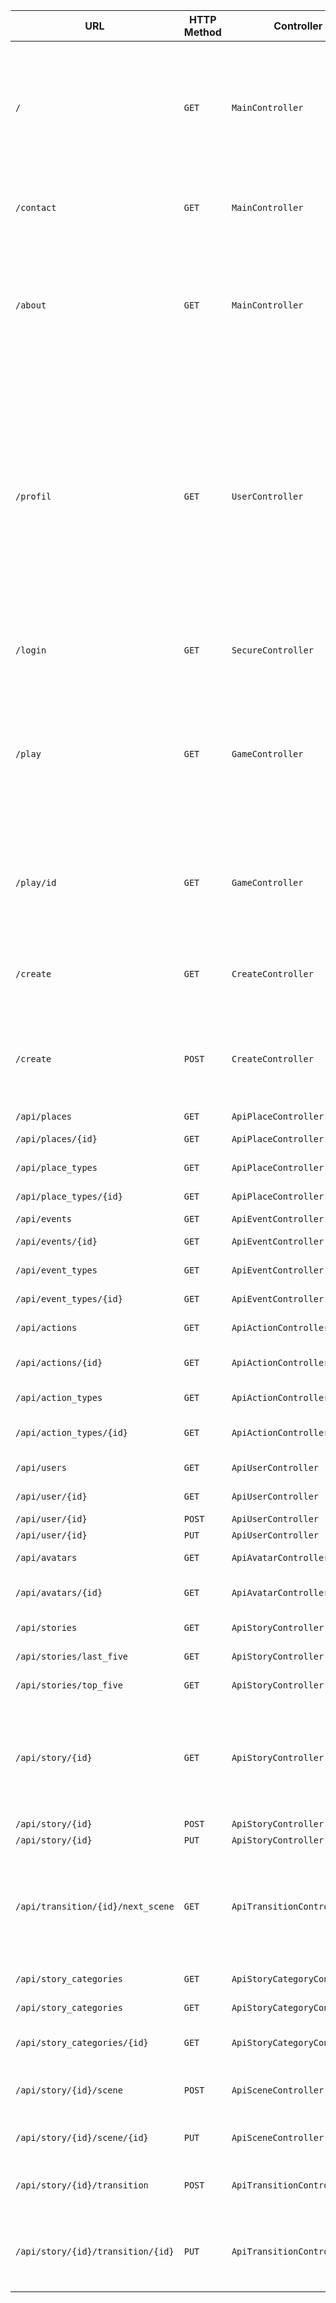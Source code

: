 | URL | HTTP Method | Controller | Method | Title | Content | Comment | API datas
|--|--|--|--|--|--|--|--|
|`/`|`GET`|`MainController`|``|`home`|`Homepage`|Homepage receiving latest games and best rated stories|`SELECT * FROM story ORDER BY rating LIMIT 5 WHERE status '1'  + SELECT * FROM story ORDER BY updated_at LIMIT 5 WHERE status '1'`|
|`/contact`|`GET`|`MainController`|``|`Contact`|`Contact Page`|Page where you can contact the website's administrators||
|`/about`|`GET`|`MainController`|``|`About`|`About Page`|Page on which you can see info on the developpers that worked on the website, with links to our linkedIn||
|`/profil`|`GET`|`UserController`|``|`Profil`|`Profile Page`|Page on which you can see all the information regarding your profile and account (name, password, email, avatar, my created games...). You can also launch one of your created story from the page, either to edit it or play it|`SELECT * FROM user + SELECT * FROM story WHERE author_id = user_id`|
|`/login`|`GET`|`SecureController`|``|`Login`|`Login Page`|Page on which you can log into your account ||
|`/play`|`GET`|`GameController`|``|`Game List`|`List of games/stories`|Page on which you have all the games listed, with different filters available for an easier search|`SELECT * FROM story WHERE status '1' + filtres possible (ex: ORDER BY created_at, ORDER BY rating, ORDER BY category_id, ORDER BY difficulty)`|
|`/play/id`|`GET`|`GameController`|``|`Game Detail`|`All the details of a story`|Page on which on you can consult all the details regading a story and start playing that story|`SELECT FROM story WHERE id = GET['id']`|
|`/create`|`GET`|`CreateController`|``|`Game's Editor`|`Editor's page`|Route on which the API will send all the necessary data for the Editor||
|`/create`|`POST`|`CreateController`|``|`Game's Editor`|`Editor's page`|Page on which you can edit or make a new story of yours using our workbench||
|||||||||
|`/api/places`|`GET`|`ApiPlaceController`|``|||Get all places||
|`/api/places/{id}`|`GET`|`ApiPlaceController`|``|||Get one place by its ID||
|`/api/place_types`|`GET`|`ApiPlaceController`|``|||Get all place types||
|`/api/place_types/{id}`|`GET`|`ApiPlaceController`|``|||Get one place type by its ID||
|`/api/events`|`GET`|`ApiEventController`|``|||Get all events||
|`/api/events/{id}`|`GET`|`ApiEventController`|``|||Get one event by its ID||
|`/api/event_types`|`GET`|`ApiEventController`|``|||Get all event types||
|`/api/event_types/{id}`|`GET`|`ApiEventController`|``|||Get one event type by its ID||
|`/api/actions`|`GET`|`ApiActionController`|``|||Get all the action||
|`/api/actions/{id}`|`GET`|`ApiActionController`|``|||Get one action by its ID||
|`/api/action_types`|`GET`|`ApiActionController`|``|||Get all the action_types||
|`/api/action_types/{id}`|`GET`|`ApiActionController`|``|||Get one action_type by its ID||
|`/api/users`|`GET`|`ApiUserController`|``|||Get all the user||
|`/api/user/{id}`|`GET`|`ApiUserController`|``|||Get one user by its ID||
|`/api/user/{id}`|`POST`|`ApiUserController`|``|||Create a user||
|`/api/user/{id}`|`PUT`|`ApiUserController`|``|||Edit a user||
|`/api/avatars`|`GET`|`ApiAvatarController`|``|||Get all the avatars||
|`/api/avatars/{id}`|`GET`|`ApiAvatarController`|``|||Get one avatar by its ID||
|`/api/stories`|`GET`|`ApiStoryController`|``|||Get all the story||
|`/api/stories/last_five`|`GET`|`ApiStoryController`|``|||Get the 5 latest story||
|`/api/stories/top_five`|`GET`|`ApiStoryController`|``|||Get the 5 top story||
|`/api/story/{id}`|`GET`|`ApiStoryController`|``|||Get a story (making available its first scene and the possibile actions & transitions for this scene)||
|`/api/story/{id}`|`POST`|`ApiStoryController`|``|||Create a story ||
|`/api/story/{id}`|`PUT`|`ApiStoryController`|``|||Edit a Story||
|`/api/transition/{id}/next_scene`|`GET`|`ApiTransitionController`|``|||From a transition specified by its ID, get the next scene (with its relative actions and transitions)||
|`/api/story_categories`|`GET`|`ApiStoryCategoryController`|``|||Get all story categories||
|`/api/story_categories`|`GET`|`ApiStoryCategoryController`|``|||Get all story categories||
|`/api/story_categories/{id}`|`GET`|`ApiStoryCategoryController`|``|||Get one story category by its ID||
|`/api/story/{id}/scene`|`POST`|`ApiSceneController`|``|||Create a scene (with a place and event)||
|`/api/story/{id}/scene/{id}`|`PUT`|`ApiSceneController`|``|||Edit a scene (with a place and event)||
|`/api/story/{id}/transition`|`POST`|`ApiTransitionController`|``|||Create a transition (with a scene and action)||
|`/api/story/{id}/transition/{id}`|`PUT`|`ApiTransitionController`|``|||Edit a transition specified by its ID (with a scene and action)||